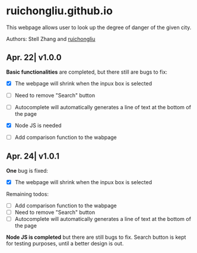 # ruichongliu.github.io
This webpage allows user to look up the degree of danger of the given city.

Authors: Stell Zhang and [ruichongliu](https://github.com/ruichongliu)


## Apr. 22| v1.0.0
**Basic functionalities** are completed, but there still are bugs to fix:
 - [x] The webpage will shrink when the inpux box is selected
 - [ ] Need to remove "Search" button
 - [ ] Autocomplete will automatically generates a line of text at the bottom of the page
 - [x] Node JS is needed
 - [ ] Add comparison function to the wabpage


## Apr. 24| v1.0.1
**One** bug is fixed:
 - [x] The webpage will shrink when the inpux box is selected
 
Remaining todos:
 - [ ] Add comparison function to the wabpage
 - [ ] Need to remove "Search" button
 - [ ] Autocomplete will automatically generates a line of text at the bottom of the page

**Node JS is completed** but there are still bugs to fix. Search button is kept for testing purposes, until a better design is out.
